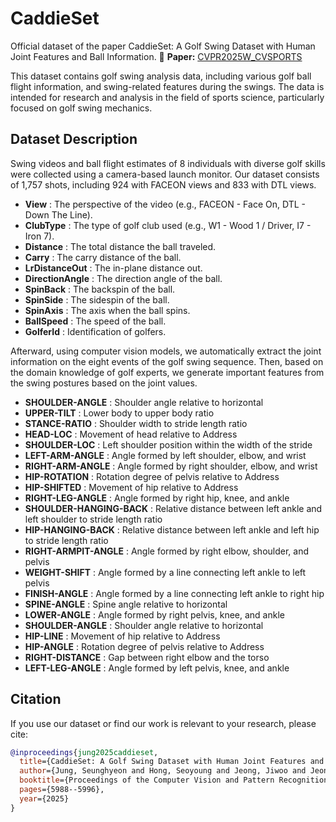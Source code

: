 # CaddieSet

Official dataset of the paper CaddieSet: A Golf Swing Dataset with Human Joint Features and Ball Information.
📄 **Paper:** [CVPR2025W_CVSPORTS](https://openaccess.thecvf.com/content/CVPR2025W/CVSPORTS/html/Jung_CaddieSet_A_Golf_Swing_Dataset_with_Human_Joint_Features_and_CVPRW_2025_paper.html)


This dataset contains golf swing analysis data, including various golf ball flight information, and swing-related features during the swings. The data is intended for research and analysis in the field of sports science, particularly focused on golf swing mechanics.

## Dataset Description

Swing videos and ball flight estimates of 8 individuals with diverse golf skills were collected using a camera-based launch monitor.
Our dataset consists of 1,757 shots, including 924 with FACEON views and 833 with DTL views.

- **View** : The perspective of the video (e.g., FACEON - Face On, DTL - Down The Line).
- **ClubType** : The type of golf club used (e.g., W1 - Wood 1 / Driver, I7 - Iron 7).
- **Distance** : The total distance the ball traveled.
- **Carry** : The carry distance of the ball.
- **LrDistanceOut** : The in-plane distance out.
- **DirectionAngle** : The direction angle of the ball.
- **SpinBack** : The backspin of the ball.
- **SpinSide** : The sidespin of the ball.
- **SpinAxis** : The axis when the ball spins.
- **BallSpeed** : The speed of the ball.
- **GolferId** : Identification of golfers.

Afterward, using computer vision models, we automatically extract the joint information on the eight events of the golf swing sequence. Then, based on the domain knowledge of golf experts, we generate important features from the swing postures based on the joint values.

- **SHOULDER-ANGLE** : Shoulder angle relative to horizontal
- **UPPER-TILT** : Lower body to upper body ratio
- **STANCE-RATIO** : Shoulder width to stride length ratio
- **HEAD-LOC** : Movement of head relative to Address
- **SHOULDER-LOC** : Left shoulder position within the width of the stride
- **LEFT-ARM-ANGLE** : Angle formed by left shoulder, elbow, and wrist
- **RIGHT-ARM-ANGLE** : Angle formed by right shoulder, elbow, and wrist
- **HIP-ROTATION** : Rotation degree of pelvis relative to Address
- **HIP-SHIFTED** : Movement of hip relative to Address
- **RIGHT-LEG-ANGLE** : Angle formed by right hip, knee, and ankle
- **SHOULDER-HANGING-BACK** : Relative distance between left ankle and left shoulder to stride length ratio
- **HIP-HANGING-BACK** : Relative distance between left ankle and left hip to stride length ratio
- **RIGHT-ARMPIT-ANGLE** : Angle formed by right elbow, shoulder, and pelvis
- **WEIGHT-SHIFT** : Angle formed by a line connecting left ankle to left pelvis
- **FINISH-ANGLE** : Angle formed by a line connecting left ankle to right hip
- **SPINE-ANGLE** : Spine angle relative to horizontal
- **LOWER-ANGLE** : Angle formed by right pelvis, knee, and ankle
- **SHOULDER-ANGLE** : Shoulder angle relative to horizontal
- **HIP-LINE** : Movement of hip relative to Address
- **HIP-ANGLE** : Rotation degree of pelvis relative to Address
- **RIGHT-DISTANCE** : Gap between right elbow and the torso
- **LEFT-LEG-ANGLE** : Angle formed by left pelvis, knee, and ankle

## Citation

If you use our dataset or find our work is relevant to your research, please cite:
```bibtex
@inproceedings{jung2025caddieset,
  title={CaddieSet: A Golf Swing Dataset with Human Joint Features and Ball Information},
  author={Jung, Seunghyeon and Hong, Seoyoung and Jeong, Jiwoo and Jeong, Seungwon and Choi, Jaerim and Kim, Hoki and Lee, Woojin},
  booktitle={Proceedings of the Computer Vision and Pattern Recognition Conference},
  pages={5988--5996},
  year={2025}
}
```
